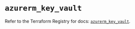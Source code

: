 # `azurerm_key_vault`

Refer to the Terraform Registry for docs: [`azurerm_key_vault`](https://registry.terraform.io/providers/hashicorp/azurerm/3.109.0/docs/resources/key_vault).
